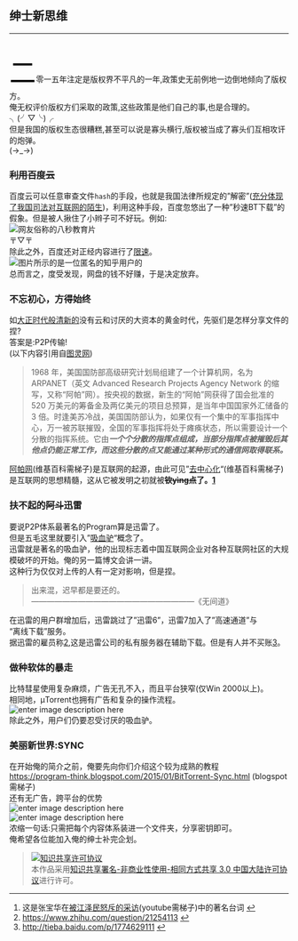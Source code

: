 <h2 id="绅士新思维">绅士新思维</h2>

<hr>

<p></p><p> <br>
<font face="字体名称" size="8" color="字体颜色">二</font>零一五年注定是版权界不平凡的一年,政策史无前例地一边倒地倾向了版权方。 <br>
俺无权评价版权方们采取的政策,这些政策是他们自己的事,也是合理的。╮(╯▽╰)╭ <br>
但是我国的版权生态很糟糕,甚至可以说是寡头横行,版权被当成了寡头们互相攻讦的炮弹。 <br>
(→_→)</p>



<h3 id="利用百度云"><s>利用百度云</s></h3>

<p>百度云可以任意审查文件<code>hash</code>的手段，也就是我国法律所规定的”解密”(<a href="https://www.zhihu.com/question/39260779">充分体现了我国司法对互联网的陌生</a>)，利用这种手段，百度忽悠出了一种”秒速BT下载”的假象。但是被人揪住了小辫子可不好玩。例如: <br>
<img src="http://imgsrc.baidu.com/forum/w=580/sign=920d649f7c3e6709be0045f70bc69fb8/50021d950a7b02084e7fa75961d9f2d3562cc8dc.jpg" alt="网友俗称的八秒教育片" title=""> <br>
〒▽〒 <br>
除此之外，百度还对正经内容进行了<a href="http://zhihu.com/question/28333225/answer/48087902?utm_campaign=webshare&amp;utm_source=weibo&amp;utm_medium=zhihu">限速</a>。 <br>
<img src="https://pic4.zhimg.com/ccdf2cf495eefaccdb5da8f8e41ab823_b.jpg" alt="图片所示的是一位匿名的知乎用户的" title=""> <br>
总而言之，度受发现，网盘的钱不好赚，于是决定放弃。</p>



<h3 id="不忘初心方得始终">不忘初心，方得始终</h3>

<p>如<a href="http://www.bilibili.com/video/av145552/">大正时代般清新的</a>没有云和讨厌的大资本的黄金时代，先驱们是怎样分享文件的捏? <br>
答案是:P2P传输! <br>
(以下内容引用自<a href="http://www.ituring.com.cn/tupubarticle/5068">图灵网</a>)</p>

<blockquote>
  <p>1968 年，美国国防部高级研究计划局组建了一个计算机网，名为 ARPANET（英文 Advanced Research Projects Agency Network 的缩写，又称“阿帕”网）。按央视的数据，新生的“阿帕”网获得了国会批准的 520 万美元的筹备金及两亿美元的项目总预算，是当年中国国家外汇储备的 3 倍。时逢美苏冷战，美国国防部认为，如果仅有一个集中的军事指挥中心，万一被苏联摧毁，全国的军事指挥将处于瘫痪状态，所以需要设计一个分散的指挥系统。它由<strong><em>一个个分散的指挥点组成，当部分指挥点被摧毁后其他点仍能正常工作，而这些分散的点又能通过某种形式的通信网取得联系。</em></strong></p>
</blockquote>

<p><a href="https://zh.wikipedia.org/wiki/ARPANET">阿帕网</a>(维基百科需梯子)是互联网的起源，由此可见”<a href="https://zh.wikipedia.org/wiki/%E5%8E%BB%E4%B8%AD%E5%BF%83%E5%8C%96">去中心化</a>“(维基百科需梯子)是互联网的思想精髓，这从它被发明之初就被<strong><s>钦yìng点</s>了。<a href="#fn:syngs" id="fnref:syngs" title="See footnote" class="footnote">1</a></strong></p>



<h3 id="扶不起的阿斗迅雷">扶不起的<s>阿斗</s>迅雷</h3>

<p>要说P2P体系最著名的Program算是迅雷了。 <br>
但是五毛这里就要引入”<a href="https://zh.wikipedia.org/wiki/%E5%90%B8%E8%A1%80%E9%A9%B4">吸血驴</a>“概念了。 <br>
迅雷就是著名的吸血驴，他的出现标志着中国互联网企业对各种互联网社区的大规模破坏的开始。俺的另一篇博文会讲一讲。 <br>
这种行为仅仅对上传的人有一定对影响，但是捏。</p>

<blockquote>
  <p>出来混，迟早都是要还的。 <br>
  —————————————————————《无间道》</p>
</blockquote>

<p>在迅雷的用户群增加后，迅雷跳过了”迅雷6”，迅雷7加入了”高速通道”与 <br>
“离线下载”服务。 <br>
据迅雷的雇员称<a href="#fn:cheng" id="fnref:cheng" title="See footnote" class="footnote">2</a>,这是迅雷公司的私有服务器在辅助下载。但是有人并不买账<a href="#fn:zhang" id="fnref:zhang" title="See footnote" class="footnote">3</a>。</p>



<h3 id="做种软体的暴走">做种软体的暴走</h3>

<p>比特彗星使用复杂麻烦，广告无孔不入，而且平台狭窄(仅Win 2000以上)。 <br>
相同地，µTorrent也拥有广告和复杂的操作流程。 <br>
<img src="http://i4.tietuku.com/071f0d2ecd54ecf2.png" alt="enter image description here" title=""> <br>
除此之外，用户们仍要忍受讨厌的吸血驴。</p>



<h3 id="美丽新世界sync">美丽新世界:SYNC</h3>

<p>在开始俺的简介之前，俺要先向你们介绍这个较为成熟的教程 <br>
<a href="https://program-think.blogspot.com/2015/01/BitTorrent-Sync.html">https://program-think.blogspot.com/2015/01/BitTorrent-Sync.html</a>  (blogspot需梯子) <br>
还有无广告，跨平台的优势 <br>
<img src="http://i4.tietuku.com/12c1c06c5acd0660.png" alt="enter image description here" title=""> <br>
<img src="http://i4.tietuku.com/da13055422ed9b53.png" alt="enter image description here" title=""> <br>
浓缩一句话:只需把每个内容体系装进一个文件夹，分享密钥即可。 <br>
俺希望各位能加入俺的绅士补完企划。</p>

<blockquote>
  <p><a rel="license" href="http://creativecommons.org/licenses/by-nc-sa/3.0/cn/"><img alt="知识共享许可协议" src="https://i.creativecommons.org/l/by-nc-sa/3.0/cn/88x31.png"></a><br>本作品采用<a rel="license" href="http://creativecommons.org/licenses/by-nc-sa/3.0/cn/">知识共享署名-非商业性使用-相同方式共享 3.0 中国大陆许可协议</a>进行许可。</p>
</blockquote><div class="footnotes"><hr><ol><li id="fn:syngs">这是张宝华在<a href="https://www.youtube.com/watch?v=JV2zKwsfvAg">被江泽民怒斥的采访</a>(youtube需梯子)中的著名台词 <a href="#fnref:syngs" title="Return to article" class="reversefootnote">↩</a></li><li id="fn:cheng"><a href="https://www.zhihu.com/question/21254113">https://www.zhihu.com/question/21254113</a> <a href="#fnref:cheng" title="Return to article" class="reversefootnote">↩</a></li><li id="fn:zhang"><a href="http://tieba.baidu.com/p/1774629111">http://tieba.baidu.com/p/1774629111</a> <a href="#fnref:zhang" title="Return to article" class="reversefootnote">↩</a></li></ol></div>
